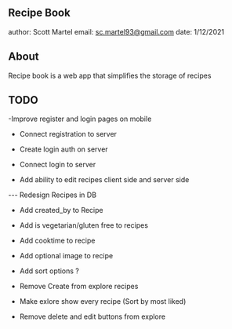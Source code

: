 ## Recipe Book

author: Scott Martel
email: sc.martel93@gmail.com
date: 1/12/2021

## About

Recipe book is a web app that simplifies the storage of recipes

## TODO

-Improve register and login pages on mobile

- Connect registration to server

- Create login auth on server
- Connect login to server

- Add ability to edit recipes client side and server side

--- Redesign Recipes in DB

- Add created_by to Recipe
- Add is vegetarian/gluten free to recipes
- Add cooktime to recipe
- Add optional image to recipe
- Add sort options ?

- Remove Create from explore recipes
- Make exlore show every recipe (Sort by most liked)
- Remove delete and edit buttons from explore
